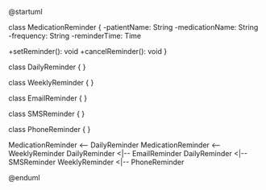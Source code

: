 @startuml


class MedicationReminder {
  -patientName: String
  -medicationName: String
  -frequency: String
  -reminderTime: Time

  +setReminder(): void
  +cancelReminder(): void
}

class DailyReminder {
}

class WeeklyReminder {
}

class EmailReminder {
}

class SMSReminder {
}

class PhoneReminder {
}

MedicationReminder <-- DailyReminder
MedicationReminder <-- WeeklyReminder
DailyReminder <|-- EmailReminder
DailyReminder <|-- SMSReminder
WeeklyReminder <|-- PhoneReminder

@enduml
